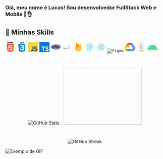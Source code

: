 ### Olá, meu nome é Lucas! Sou desenvolvedor FullStack Web e Mobile 🙌👌

## 🚀 Minhas Skills

<p align="left">
  <code><img height="32" src="https://raw.githubusercontent.com/github/explore/main/topics/html/html.png" alt="HTML5"/></code>
  <code><img height="32" src="https://raw.githubusercontent.com/github/explore/main/topics/css/css.png" alt="CSS"/></code>
  <code><img height="32" src="https://raw.githubusercontent.com/github/explore/main/topics/javascript/javascript.png" alt="Javascript"/></code>
  <code><img height="32" src="https://raw.githubusercontent.com/github/explore/main/topics/typescript/typescript.png" alt="Typescript"/></code>
  <code><img height="32" src="https://raw.githubusercontent.com/github/explore/main/topics/php/php.png" alt="PHP"/></code>
  <code><img height="32" src="https://raw.githubusercontent.com/github/explore/main/topics/mysql/mysql.png" alt="MySQL"/></code>
  <code><img height="32" src="https://raw.githubusercontent.com/github/explore/main/topics/firebase/firebase.png" alt="Firebase"/></code>
  <code><img height="32" src="https://raw.githubusercontent.com/github/explore/main/topics/react/react.png" alt="React"/></code>
  <code><img height="32" src="https://raw.githubusercontent.com/github/explore/main/topics/react-native/react-native.png" alt="React Native"/></code>
  <code><img height="32" src="https://upload.wikimedia.org/wikipedia/commons/3/33/Figma-logo.svg" alt="Figma"/></code>
  <code><img height="32" src="https://raw.githubusercontent.com/github/explore/main/topics/google-cloud/google-cloud.png" alt="Google Cloud"/></code>
  <code><img height="32" src="https://raw.githubusercontent.com/github/explore/main/topics/java/java.png" alt="Java"/></code>
  <code><img height="32" src="https://raw.githubusercontent.com/github/explore/main/topics/android/android.png" alt="Android"/></code>
</p>

<br/>
<p align="center">
  <img src="https://github-readme-stats.vercel.app/api?username=LucasSGama&show_icons=true&title_color=58a6ff&text_color=cfcfcf&icon_color=58a6ff&bg_color=1e1e1e&cache_seconds=2300" alt="GitHub Stats" height="180em" style="width: 49%; margin-right: 2%;" />
  <img height="180em" style="width: 49%; src="https://github-readme-stats.vercel.app/api/top-langs/?username=LucasSGama&layout=compact&theme=neon">
</p>
<p align="center">
    <img src="https://github-readme-streak-stats.herokuapp.com/?user=LucasSGama&theme=dark&hide_border=false&background=1e1e1e&stroke=58a6ff&ring=58a6ff&fire=58a6ff&currStreakNum=cfcfcf&sideNums=cfcfcf&currStreakLabel=cfcfcf" alt="GitHub Streak" height="180em" style="width: 50%; margin-top: 2em;" />
</p>

![Exemplo de GIF](https://i.giphy.com/media/v1.Y2lkPTc5MGI3NjExMWlyZ2tsajBpbXdpdjZsMW1rbGh4azdrYzl0cnlkZDg4MzZjeHVmNyZlcD12MV9pbnRlcm5hbF9naWZfYnlfaWQmY3Q9Zw/0Wzkc9iirQ4ZI7JoaD/giphy.gif)
